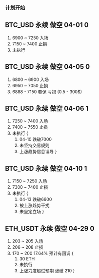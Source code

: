 ### 计划开始

## BTC_USD 永续 做空 04-01  0
1. 6900 ~ 7250 入场
2. 7150 ~ 7400 止损
3. 未执行

## BTC_USD 永续 做空 04-05  0
1. 6800 ~ 6900 入场
2. 6950 ~ 7050 止损
3. 6888 - 7150 套保 亏损 (0.5 - 300$)

## BTC_USD 永续 做空 04-06  1
1. 7250 ~ 7400 入场
2. 7400 ~ 7550 止损
3. 未执行 {
    1. 04-10 跌破7000
    2. 未坚持交易规则
    3. 上涨趋势信息误导
}

## BTC_USD 永续 做空 04-10 1
1. 7150 ~ 7250 入场
2. 7300 ~ 7400 止损
3. 未执行 {
    1. 04-13 跌破6600
    2. 被上涨趋势干扰
    3. 未坚定立场
}

## ETH_USDT 永续 做空 04-29 0
1. 203 ~ 205 入场
2. 206 ~ 208 止损
3. 170 ~ 200 17.64% 预计有回调 {
    1. 30 ETH
    2. 未执行
    3. 上涨力度超过预期 涨破 210
}
